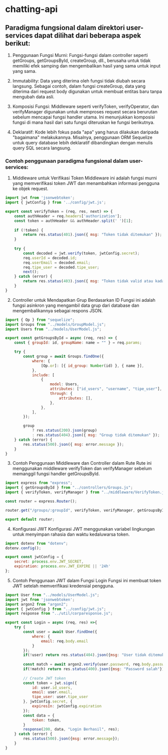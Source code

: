# chatting-api


## Paradigma fungsional dalam direktori user-services dapat dilihat dari beberapa aspek berikut:

1. Penggunaan Fungsi Murni:
Fungsi-fungsi dalam controller seperti getGroups, getGroupsById, createGroup, dll., berusaha untuk tidak memiliki efek samping dan mengembalikan hasil yang sama untuk input yang sama.

2. Immutability:
Data yang diterima oleh fungsi tidak diubah secara langsung. Sebagai contoh, dalam fungsi createGroup, data yang diterima dari request body digunakan untuk membuat entitas baru tanpa mengubah data asli.

3. Komposisi Fungsi:
Middleware seperti verifyToken, verifyOperator, dan verifyManager digunakan untuk memproses request secara berurutan sebelum mencapai fungsi handler utama. Ini menunjukkan komposisi fungsi di mana hasil dari satu fungsi diteruskan ke fungsi berikutnya.

4. Deklaratif:
Kode lebih fokus pada "apa" yang harus dilakukan daripada "bagaimana" melakukannya. Misalnya, penggunaan ORM Sequelize untuk query database lebih deklaratif dibandingkan dengan menulis query SQL secara langsung.


### Contoh penggunaan paradigma fungsional dalam user-services:

1. Middleware untuk Verifikasi Token
Middleware ini adalah fungsi murni yang memverifikasi token JWT dan menambahkan informasi pengguna ke objek request.
```javascript
import jwt from 'jsonwebtoken';
import { jwtConfig } from '../config/jwt.js';

export const verifyToken = (req, res, next) => {
    const authHeader = req.headers['authorization'];
    const token = authHeader && authHeader.split(' ')[1];
    
    if (!token) {
        return res.status(401).json({ msg: "Token tidak ditemukan" });
    }
    
    try {
        const decoded = jwt.verify(token, jwtConfig.secret);
        req.userId = decoded.id;
        req.userEmail = decoded.email;
        req.tipe_user = decoded.tipe_user;
        next();
    } catch (error) {
        return res.status(403).json({ msg: "Token tidak valid atau kadaluarsa" });
    }
}
```
2. Controller untuk Mendapatkan Grup Berdasarkan ID
Fungsi ini adalah fungsi asinkron yang mengambil data grup dari database dan mengembalikannya sebagai respons JSON.
```javascript
import { Op } from "sequelize";
import Groups from "../models/GroupModel.js";
import Users from "../models/UserModel.js";

export const getGroupsById = async (req, res) => {
    const { groupId: id, groupName: name = "" } = req.params;

    try {
        const group = await Groups.findOne({
            where: {
                [Op.or]: [{ id_group: Number(id) }, { name }],
            },
            include: [
                {
                    model: Users,
                    attributes: ["id_users", "username", "tipe_user"],
                    through: {
                        attributes: [],
                    },
                },
            ],
        });

        group
            ? res.status(200).json(group)
            : res.status(404).json({ msg: "Group tidak ditemukan" });
    } catch (error) {
        res.status(500).json({ msg: error.message });
    }
}
```
3. Contoh Penggunaan Middleware dan Controller dalam Rute
Rute ini menggunakan middleware verifyToken dan verifyManager sebelum memanggil fungsi handler getGroupsById.
```javascript
import express from "express";
import { getGroupsById } from "../controllers/Groups.js";
import { verifyToken, verifyManager } from "../middleware/VerifyToken.js";

const router = express.Router();

router.get("/groups/:groupId", verifyToken, verifyManager, getGroupsById);

export default router;
```
4. Konfigurasi JWT
Konfigurasi JWT menggunakan variabel lingkungan untuk menyimpan rahasia dan waktu kedaluwarsa token.
```javascript
import dotenv from "dotenv";
dotenv.config();

export const jwtConfig = {
    secret: process.env.JWT_SECRET,
    expiration: process.env.JWT_EXPIRE || '24h'
};
```
5. Contoh Penggunaan JWT dalam Fungsi Login
Fungsi ini membuat token JWT setelah memverifikasi kredensial pengguna.
```javascript
import User from "../models/UserModel.js";
import jwt from 'jsonwebtoken';
import argon2 from "argon2";
import { jwtConfig } from "../config/jwt.js";
import response from "../util/corparesponse.js";    

export const Login = async (req, res) =>{
    try {
        const user = await User.findOne({
            where: {
                email: req.body.email
            }
        });
        if(!user) return res.status(404).json({msg: "User tidak ditemukan"});
        
        const match = await argon2.verify(user.password, req.body.password);
        if(!match) return res.status(400).json({msg: "Password salah"});
        
        // Create JWT token
        const token = jwt.sign({
            id: user.id_users,
            email: user.email,
            tipe_user: user.tipe_user
        }, jwtConfig.secret, {
            expiresIn: jwtConfig.expiration
        });
        const data = {
            token: token,
        }
        response(200, data, "Login Berhasil", res);
    } catch (error) {
        res.status(500).json({msg: error.message});
    }
}
```